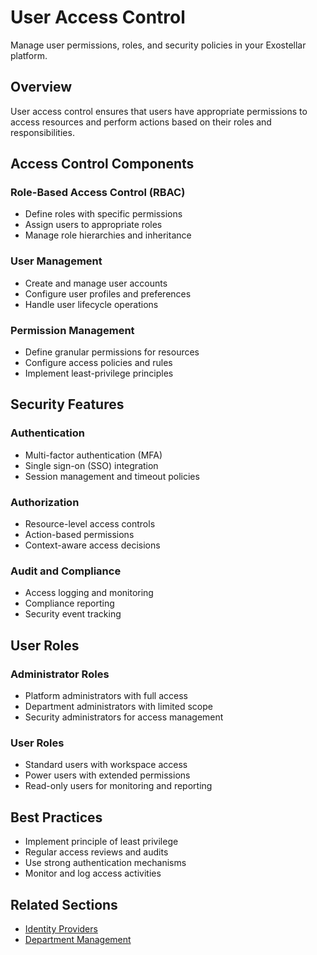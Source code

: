 # User Access Control

Manage user permissions, roles, and security policies in your Exostellar platform.

## Overview

User access control ensures that users have appropriate permissions to access resources and perform actions based on their roles and responsibilities.

## Access Control Components

### Role-Based Access Control (RBAC)
- Define roles with specific permissions
- Assign users to appropriate roles
- Manage role hierarchies and inheritance

### User Management
- Create and manage user accounts
- Configure user profiles and preferences
- Handle user lifecycle operations

### Permission Management
- Define granular permissions for resources
- Configure access policies and rules
- Implement least-privilege principles

## Security Features

### Authentication
- Multi-factor authentication (MFA)
- Single sign-on (SSO) integration
- Session management and timeout policies

### Authorization
- Resource-level access controls
- Action-based permissions
- Context-aware access decisions

### Audit and Compliance
- Access logging and monitoring
- Compliance reporting
- Security event tracking

## User Roles

### Administrator Roles
- Platform administrators with full access
- Department administrators with limited scope
- Security administrators for access management

### User Roles
- Standard users with workspace access
- Power users with extended permissions
- Read-only users for monitoring and reporting

## Best Practices

- Implement principle of least privilege
- Regular access reviews and audits
- Use strong authentication mechanisms
- Monitor and log access activities

## Related Sections

- [Identity Providers](identity-providers/index.md)
- [Department Management](department-management.md)
